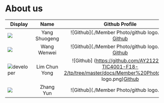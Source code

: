 # About us

Display | Name | Github Profile | Portfolio 
--------|:----:|:--------------:|:---------:
![](https://via.placeholder.com/100.png?text=Photo) | Yang Shuogeng | ![Github](./Member Photo/github logo.png) [Github](https://github.com/) | [Portfolio](docs/team/johndoe.md)
![](https://via.placeholder.com/100.png?text=Photo) | Wang Wenwei | ![Github](./Member Photo/github logo.png) [Github](https://github.com/)| [Portfolio](docs/team/johndoe.md)
![developer](https://github.com/AY2122S1-TIC4001-F18-2/tp/tree/master/docs/Member%20Photo/mojito.jpg)| Lim Chun Yong  | ![Github] (https://github.com/AY2122S1-TIC4001-F18-2/tp/tree/master/docs/Member%20Photo/github logo.png)[Github](https://github.com/jr-mojito/tp) | [Portfolio](docs/team/limchunyong.md)
![](https://via.placeholder.com/100.png?text=Photo) | Zhang Yun | ![Github](./Member Photo/github logo.png)|[Github](https://github.com/) [Portfolio](docs/team/johndoe.md)
